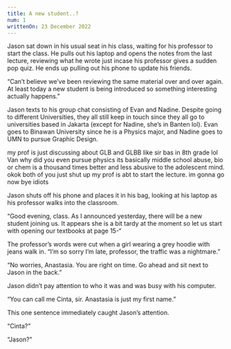 ```yaml
---
title: A new student..?
num: 1
writtenOn: 23 December 2022
---
```


Jason sat down in his usual seat in his class, waiting for his professor to start the class. He pulls out his laptop and opens the notes from the last lecture, reviewing what he wrote just incase his professor gives a sudden pop quiz. He ends up pulling out his phone to update his friends.

“Can’t believe we’ve been reviewing the same material over and over again. At least today a new student is being introduced so something interesting actually happens.”

Jason texts to his group chat consisting of Evan and Nadine. Despite going to different Universities, they all still keep in touch since they all go to universities based in Jakarta (except for Nadine, she’s in Banten lol). Evan goes to Binawan University since he is a Physics major, and Nadine goes to UMN to pursue Graphic Design.

<message-container>
<message contact="Evan" alignment="left" img="https://fangdustry.me/assets/evan.ad68993e.png">my prof is just discussing about GLB and GLBB like sir bas in 8th grade lol</message>
<message contact="Nadine" alignment="left" img="https://fangdustry.me/assets/nadine.62fafaf1.png">
Van why did you even pursue physics its basically middle school abuse, bio or chem is a thousand times better and less abusive to the adolescent mind.
</message>
<message contact="Jason" alignment="right" img="https://fangdustry.me/assets/jason.929209c1.png">
okok both of you just shut up my prof is abt to start the lecture.
</message>
<message alignment="right">
im gonna go now bye idiots
</message>
</message-container>

Jason shuts off his phone and places it in his bag, looking at his laptop as his professor walks into the classroom.

“Good evening, class. As I announced yesterday, there will be a new student joining us. It appears she is a bit tardy at the moment so let us start with opening our textbooks at page 15-“

The professor’s words were cut when a girl wearing a grey hoodie with jeans walk in. “I’m so sorry I’m late, professor, the traffic was a nightmare.”

“No worries, Anastasia. You are right on time. Go ahead and sit next to Jason in the back.”

Jason didn’t pay attention to who it was and was busy with his computer.

“You can call me Cinta, sir. Anastasia is just my first name.”

This one sentence immediately caught Jason’s attention.

“Cinta?”

“Jason?”
